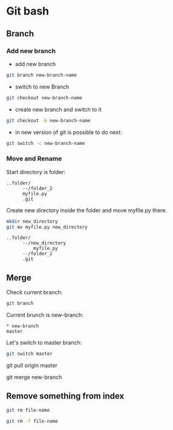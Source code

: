# Git bash


## Branch

### Add new branch
- add new branch

```BASH
git branch new-branch-name
```

- switch to new Branch
```BASH
git checkout new-branch-name
```

- create new branch and switch to it
```BASH
git checkout -b new-branch-name

```

- in new version of git is possible to do next:
```BASH
git switch -c new-branch-name
```


### Move and Rename

Start directory is folder:
```
..folder/
      --/folder_2
      myfile.py
      .git
```

Create new directory inside the folder and move myfile.py there.

```BASH
mkdir new_directory
git mv myfile.py new_directory
```


```
..folder/
      --/new_directory
          myfile.py
      --/folder_2
      .git
```



## Merge

Check current branch:
```bash
git branch
```

Current brunch is new-branch:
```
* new-branch
master
```

Let's switch to master branch:
```bash
git switch master
```


git pull origin master

git merge new-branch



## Remove something from index

```Bash
git rm file-name
```

```Bash
git rm -f file-name
```
